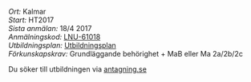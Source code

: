 *Ort:* Kalmar<br />
*Start:* HT2017<br />
*Sista anmälan:* 18/4 2017<br />
*Anmälningskod:* [LNU-61018](https://www.antagning.se/se/search?period=HT_2017&freeText=+LNU-61018)<br />
*Utbildningsplan:* [Utbildningsplan](http://api.kursinfo.lnu.se/GenerateDocument.ashx?templatetype=programmesyllabus&revision=1&code=NGUDM&documenttype=pdf&lang=sv)<br />
*Förkunskapskrav:* Grundläggande behörighet + MaB eller Ma 2a/2b/2c

Du söker till utbildningen via [antagning.se](http://antagning.se)

